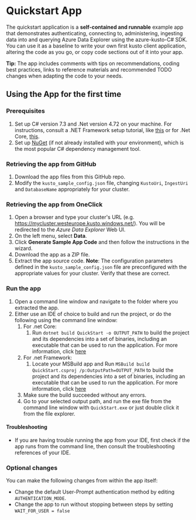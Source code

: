 # Quickstart App

The quickstart application is a **self-contained and runnable** example app that demonstrates authenticating, connecting to, administering, ingesting data into and querying Azure Data Explorer using the azure-kusto-C# SDK.
You can use it as a baseline to write your own first kusto client application, altering the code as you go, or copy code sections out of it into your app.

**Tip:** The app includes comments with tips on recommendations, coding best practices, links to reference materials and recommended TODO changes when adapting the code to your needs.


## Using the App for the first time

### Prerequisites

1. Set up C# version 7.3 and .Net version 4.72 on your machine. For instructions, consult a .NET Framework setup tutorial, like [this](https://docs.microsoft.com/en-us/dotnet/framework/install/guide-for-developers) or for .Net Core, [this](https://docs.microsoft.com/en-us/dotnet/core/install/windows?tabs=net60).
2. Set up [NuGet](https://docs.microsoft.com/en-us/nuget/what-is-nuget) (if not already installed with your environment), which is the most popular C# dependency management tool.

### Retrieving the app from GitHub

1. Download the app files from this GitHub repo. 
2. Modify the `kusto_sample_config.json` file, changing `KustoUri`, `IngestUri` and `DatabaseName` appropriately for your cluster.

### Retrieving the app from OneClick

1. Open a browser and type your cluster's URL (e.g. https://mycluster.westeurope.kusto.windows.net/). You will be redirected to the _Azure Data Explorer_ Web UI. 
2. On the left menu, select **Data**.
3. Click **Generate Sample App Code** and then follow the instructions in the wizard.
4. Download the app as a ZIP file.
5. Extract the app source code.
   **Note**: The configuration parameters defined in the `kusto_sample_config.json` file are preconfigured with the appropriate values for your cluster. Verify that these are correct.

### Run the app

1. Open a command line window and navigate to the folder where you extracted the app. 
2. Either use an IDE of choice to build and run the project, or do the following using the command line window:
   1. For .net Core:
      1. Run `dotnet build QuickStart -o OUTPUT_PATH` to build the project and its dependencies into a set of binaries, including an executable that can be used to run the application. For more information, click [here](https://docs.microsoft.com/en-us/dotnet/core/tools/dotnet-build)
   2. For .net Framework:
      1. Locate your MSBuild app and Run `MSBuild build QuickStart.csproj /p:OutputPath=OUTPUT_PATH` to build the project and its dependencies into a set of binaries, including an executable that can be used to run the application. For more information, click [here](https://docs.microsoft.com/en-us/visualstudio/msbuild/msbuild-command-line-reference?view=vs-2022)
   3. Make sure the build succeeded without any errors.
   4. Go to your selected output path, and run the exe file from the command line window with `QuickStart.exe` or just double click it from the file explorer.


#### Troubleshooting

* If you are having trouble running the app from your IDE, first check if the app runs from the command line, then consult the troubleshooting references of your IDE.

### Optional changes

You can make the following changes from within the app itself:

- Change the default User-Prompt authentication method by editing `AUTHENTICATION_MODE`.
- Change the app to run without stopping between steps by setting `WAIT_FOR_USER = false`
